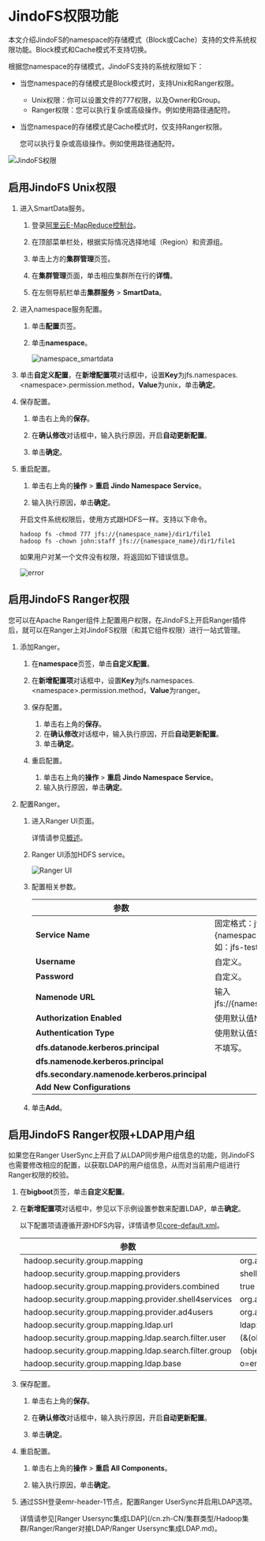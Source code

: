 # JindoFS权限功能

本文介绍JindoFS的namespace的存储模式（Block或Cache）支持的文件系统权限功能。Block模式和Cache模式不支持切换。

根据您namespace的存储模式，JindoFS支持的系统权限如下：

-   当您namespace的存储模式是Block模式时，支持Unix和Ranger权限。
    -   Unix权限：你可以设置文件的777权限，以及Owner和Group。
    -   Ranger权限：您可以执行复杂或高级操作。例如使用路径通配符。
-   当您namespace的存储模式是Cache模式时，仅支持Ranger权限。

    您可以执行复杂或高级操作。例如使用路径通配符。


![JindoFS权限](https://static-aliyun-doc.oss-accelerate.aliyuncs.com/assets/img/zh-CN/5157459951/p101944.png)

## 启用JindoFS Unix权限

1.  进入SmartData服务。

    1.  登录[阿里云E-MapReduce控制台](https://emr.console.aliyun.com/)。

    2.  在顶部菜单栏处，根据实际情况选择地域（Region）和资源组。

    3.  单击上方的**集群管理**页签。

    4.  在**集群管理**页面，单击相应集群所在行的**详情**。

    5.  在左侧导航栏单击**集群服务** \> **SmartData**。

2.  进入namespace服务配置。

    1.  单击**配置**页签。

    2.  单击**namespace**。

        ![namespace_smartdata](https://static-aliyun-doc.oss-accelerate.aliyuncs.com/assets/img/zh-CN/1906533061/p175738.png)

3.  单击**自定义配置**，在**新增配置项**对话框中，设置**Key**为jfs.namespaces.<namespace\>.permission.method，**Value**为unix，单击**确定**。

4.  保存配置。

    1.  单击右上角的**保存**。

    2.  在**确认修改**对话框中，输入执行原因，开启**自动更新配置**。

    3.  单击**确定**。

5.  重启配置。

    1.  单击右上角的**操作** \> **重启 Jindo Namespace Service**。

    2.  输入执行原因，单击**确定**。

    开启文件系统权限后，使用方式跟HDFS一样。支持以下命令。

    ```
    hadoop fs -chmod 777 jfs://{namespace_name}/dir1/file1
    hadoop fs -chown john:staff jfs://{namespace_name}/dir1/file1
    ```

    如果用户对某一个文件没有权限，将返回如下错误信息。

    ![error](https://static-aliyun-doc.oss-accelerate.aliyuncs.com/assets/img/zh-CN/4585793061/p101887.png)


## 启用JindoFS Ranger权限

您可以在Apache Ranger组件上配置用户权限，在JindoFS上开启Ranger插件后，就可以在Ranger上对JindoFS权限（和其它组件权限）进行一站式管理。

1.  添加Ranger。

    1.  在**namespace**页签，单击**自定义配置**。

    2.  在**新增配置项**对话框中，设置**Key**为jfs.namespaces.<namespace\>.permission.method，**Value**为ranger。

    3.  保存配置。

        1.  单击右上角的**保存**。
        2.  在**确认修改**对话框中，输入执行原因，开启**自动更新配置**。
        3.  单击**确定**。
    4.  重启配置。

        1.  单击右上角的**操作** \> **重启 Jindo Namespace Service**。
        2.  输入执行原因，单击**确定**。
2.  配置Ranger。

    1.  进入Ranger UI页面。

        详情请参见[概述](/cn.zh-CN/集群类型/Hadoop集群/Ranger/概述.md)。

    2.  Ranger UI添加HDFS service。

        ![Ranger UI](https://static-aliyun-doc.oss-accelerate.aliyuncs.com/assets/img/zh-CN/5157459951/p11479.png)

    3.  配置相关参数。

        |参数|描述|
        |--|--|
        |**Service Name**|固定格式：jfs-\{namespace\_name\}。例如：jfs-test。 |
        |**Username**|自定义。|
        |**Password**|自定义。|
        |**Namenode URL**|输入jfs://\{namespace\_name\}/。|
        |**Authorization Enabled**|使用默认值No。|
        |**Authentication Type**|使用默认值Simple。|
        |**dfs.datanode.kerberos.principal**|不填写。|
        |**dfs.namenode.kerberos.principal**|
        |**dfs.secondary.namenode.kerberos.principal**|
        |**Add New Configurations**|

    4.  单击**Add**。


## 启用JindoFS Ranger权限+LDAP用户组

如果您在Ranger UserSync上开启了从LDAP同步用户组信息的功能，则JindoFS也需要修改相应的配置，以获取LDAP的用户组信息，从而对当前用户组进行Ranger权限的校验。

1.  在**bigboot**页签，单击**自定义配置**。

2.  在**新增配置项**对话框中，参见以下示例设置参数来配置LDAP，单击**确定**。

    以下配置项请遵循开源HDFS内容，详情请参见[core-default.xml](https://hadoop.apache.org/docs/r2.8.0/hadoop-project-dist/hadoop-common/core-default.xml)。

    |参数|示例|
    |--|--|
    |hadoop.security.group.mapping|org.apache.hadoop.security.CompositeGroupsMapping|
    |hadoop.security.group.mapping.providers|shell4services,ad4users|
    |hadoop.security.group.mapping.providers.combined|true|
    |hadoop.security.group.mapping.provider.shell4services|org.apache.hadoop.security.ShellBasedUnixGroupsMapping|
    |hadoop.security.group.mapping.provider.ad4users|org.apache.hadoop.security.LdapGroupsMapping|
    |hadoop.security.group.mapping.ldap.url|ldap://emr-header-1:10389|
    |hadoop.security.group.mapping.ldap.search.filter.user|\(&\(objectClass=person\)\(uid=\{0\}\)\)|
    |hadoop.security.group.mapping.ldap.search.filter.group|\(objectClass=groupOfNames\)|
    |hadoop.security.group.mapping.ldap.base|o=emr|

3.  保存配置。

    1.  单击右上角的**保存**。

    2.  在**确认修改**对话框中，输入执行原因，开启**自动更新配置**。

    3.  单击**确定**。

4.  重启配置。

    1.  单击右上角的**操作** \> **重启 All Components**。

    2.  输入执行原因，单击**确定**。

5.  通过SSH登录emr-header-1节点，配置Ranger UserSync并启用LDAP选项。

    详情请参见[Ranger Usersync集成LDAP](/cn.zh-CN/集群类型/Hadoop集群/Ranger/Ranger对接LDAP/Ranger Usersync集成LDAP.md)。


